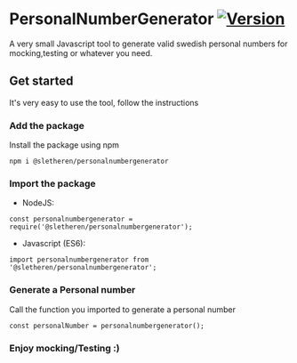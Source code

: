 # PersonalNumberGenerator [![Version](https://img.shields.io/npm/v/@sletheren/personalnumbergenerator.svg)](https://www.npmjs.com/package/@sletheren/personalnumbergenerator)

A very small Javascript tool to generate valid swedish personal numbers for mocking,testing or whatever you need.

## Get started

It's very easy to use the tool, follow the instructions

### Add the package

Install the package using npm

```
npm i @sletheren/personalnumbergenerator 
```

### Import the package

* NodeJS:
```
const personalnumbergenerator = require('@sletheren/personalnumbergenerator'); 
```
* Javascript (ES6):
```
import personalnumbergenerator from '@sletheren/personalnumbergenerator'; 
```

### Generate a Personal number
Call the function you imported to generate a personal number
```
const personalNumber = personalnumbergenerator(); 
```


### Enjoy mocking/Testing :)

